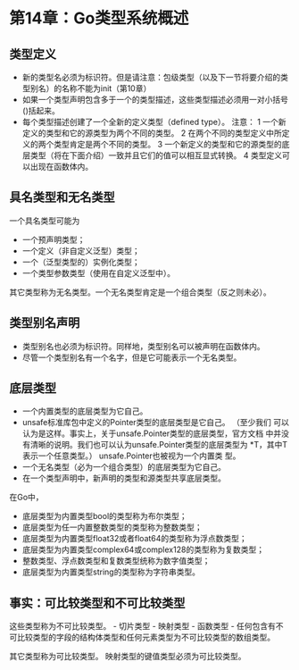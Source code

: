 # 第14章：Go类型系统概述
## 类型定义

- 新的类型名必须为标识符。但是请注意：包级类型（以及下一节将要介绍的类型别名）的名称不能为init（第10章）
- 如果一个类型声明包含多于一个的类型描述，这些类型描述必须用一对小括号()括起来。
- 每个类型描述创建了一个全新的定义类型（defined type）。
注意：
1 一个新定义的类型和它的源类型为两个不同的类型。
2 在两个不同的类型定义中所定义的两个类型肯定是两个不同的类型。
3 一个新定义的类型和它的源类型的底层类型（将在下面介绍）一致并且它们的值可以相互显式转换。
4 类型定义可以出现在函数体内。
## 具名类型和无名类型

一个具名类型可能为
- 一个预声明类型；
- 一个定义（非自定义泛型）类型；
- 一个（泛型类型的）实例化类型；
- 一个类型参数类型（使用在自定义泛型中）。

其它类型称为无名类型。一个无名类型肯定是一个组合类型（反之则未必）。

## 类型别名声明

- 类型别名也必须为标识符。同样地，类型别名可以被声明在函数体内。
- 尽管一个类型别名有一个名字，但是它可能表示一个无名类型。 

## 底层类型

- 一个内置类型的底层类型为它自己。
- unsafe标准库包中定义的Pointer类型的底层类型是它自己。 （至少我们
可以认为是这样。事实上，关于unsafe.Pointer类型的底层类型，官方文档
中并没有清晰的说明。我们也可以认为unsafe.Pointer类型的底层类型为
*T，其中T表示一个任意类型。） unsafe.Pointer也被视为一个内置类
型。
- 一个无名类型（必为一个组合类型）的底层类型为它自己。
- 在一个类型声明中，新声明的类型和源类型共享底层类型。

在Go中，
- 底层类型为内置类型bool的类型称为布尔类型；
- 底层类型为任一内置整数类型的类型称为整数类型；
- 底层类型为内置类型float32或者float64的类型称为浮点数类型；
- 底层类型为内置类型complex64或complex128的类型称为复数类型；
- 整数类型、浮点数类型和复数类型统称为数字值类型；
- 底层类型为内置类型string的类型称为字符串类型。

## 事实：可比较类型和不可比较类型

这些类型称为不可比较类型。
    - 切片类型
    - 映射类型
    - 函数类型
    - 任何包含有不可比较类型的字段的结构体类型和任何元素类型为不可比较类型的数组类型。

其它类型称为可比较类型。
映射类型的键值类型必须为可比较类型。